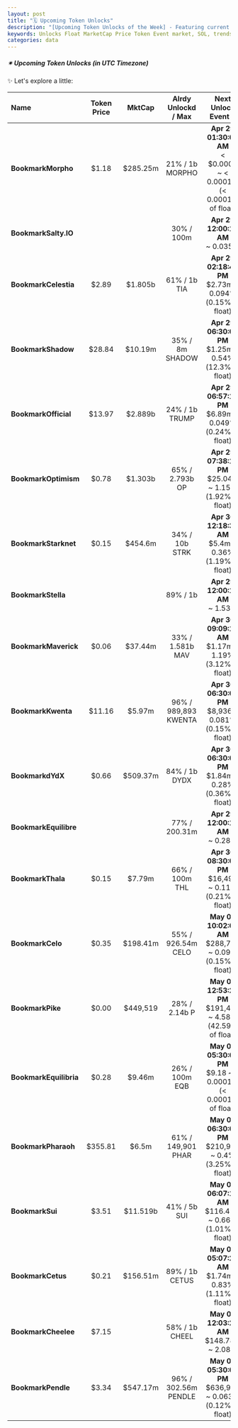 ```yaml
---
layout: post
title: "🗓️ Upcoming Token Unlocks"
description: "[Upcoming Token Unlocks of the Week] - Featuring current price, market cap, percentage unlocked, and upcoming unlock event details, including the date, percentage, and amount to be unlocked."
keywords: Unlocks Float MarketCap Price Token Event market, SOL, trends, cryptocurrency, ETH, blockchain, BTC, bearmarket, bitcoin, altcoins
categories: data
---  
```


##### ✴ **Upcoming Token Unlocks** *(in UTC Timezone)*

✨ Let's explore a little:  

|  Name | Token Price | MktCap | Alrdy Unlockd<br>/ Max | Next Unlock Event 📌 |  
|:------|:-----------:|:------:|:-------------:|:-------------:|
|**BookmarkMorpho**|$1.18|$285.25m|21% / 1b MORPHO|**Apr 29 01:30:02 AM**<br>< $0.0001 ~ < 0.0001%(< 0.0001% of float)|
|**BookmarkSalty.IO**|||30% / 100m |**Apr 29 12:00:12 AM**<br> ~ 0.035%|
|**BookmarkCelestia**|$2.89|$1.805b|61% / 1b TIA|**Apr 29 02:18:48 PM**<br>$2.73m ~ 0.094%(0.15% of float)|
|**BookmarkShadow**|$28.84|$10.19m|35% / 8m SHADOW|**Apr 29 06:30:02 PM**<br>$1.25m ~ 0.54%(12.3% of float)|
|**BookmarkOfficial**|$13.97|$2.889b|24% / 1b TRUMP|**Apr 29 06:57:11 PM**<br>$6.89m ~ 0.049%(0.24% of float)|
|**BookmarkOptimism**|$0.78|$1.303b|65% / 2.793b OP|**Apr 29 07:38:11 PM**<br>$25.04m ~ 1.15%(1.92% of float)|
|**BookmarkStarknet**|$0.15|$454.6m|34% / 10b STRK|**Apr 30 12:18:38 AM**<br>$5.4m ~ 0.36%(1.19% of float)|
|**BookmarkStella**|||89% / 1b |**Apr 29 12:00:12 AM**<br> ~ 1.53%|
|**BookmarkMaverick**|$0.06|$37.44m|33% / 1.581b MAV|**Apr 30 09:09:18 AM**<br>$1.17m ~ 1.19%(3.12% of float)|
|**BookmarkKwenta**|$11.16|$5.97m|96% / 989,893 KWENTA|**Apr 30 06:30:02 PM**<br>$8,936 ~ 0.081%(0.15% of float)|
|**BookmarkdYdX**|$0.66|$509.37m|84% / 1b DYDX|**Apr 30 06:30:02 PM**<br>$1.84m ~ 0.28%(0.36% of float)|
|**BookmarkEquilibre**|||77% / 200.31m |**Apr 29 12:00:12 AM**<br> ~ 0.28%|
|**BookmarkThala**|$0.15|$7.79m|66% / 100m THL|**Apr 30 08:30:02 PM**<br>$16,494 ~ 0.11%(0.21% of float)|
|**BookmarkCelo**|$0.35|$198.41m|55% / 926.54m CELO|**May 01 10:02:05 AM**<br>$288,735 ~ 0.09%(0.15% of float)|
|**BookmarkPike**|$0.00|$449,519|28% / 2.14b P|**May 01 12:53:23 PM**<br>$191,461 ~ 4.58%(42.59% of float)|
|**BookmarkEquilibria**|$0.28|$9.46m|26% / 100m EQB|**May 01 05:30:02 PM**<br>$9.18 ~ < 0.0001%(< 0.0001% of float)|
|**BookmarkPharaoh**|$355.81|$6.5m|61% / 149,901 PHAR|**May 01 06:30:02 PM**<br>$210,995 ~ 0.4%(3.25% of float)|
|**BookmarkSui**|$3.51|$11.519b|41% / 5b SUI|**May 02 06:07:14 AM**<br>$116.41m ~ 0.66%(1.01% of float)|
|**BookmarkCetus**|$0.21|$156.51m|89% / 1b CETUS|**May 03 05:07:24 AM**<br>$1.74m ~ 0.83%(1.11% of float)|
|**BookmarkCheelee**|$7.15||58% / 1b CHEEL|**May 04 12:03:26 AM**<br>$148.78m ~ 2.08%|
|**BookmarkPendle**|$3.34|$547.17m|96% / 302.56m PENDLE|**May 05 05:30:02 PM**<br>$636,938 ~ 0.063%(0.12% of float)|
